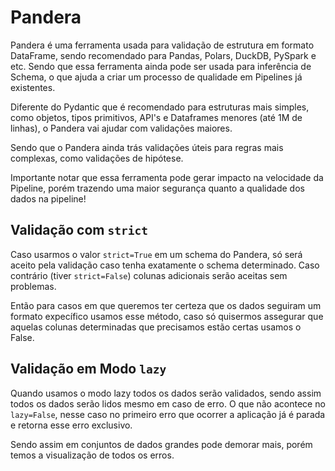 # Pandera

Pandera é uma ferramenta usada para validação de estrutura em formato DataFrame, sendo recomendado para Pandas, Polars, DuckDB, PySpark e etc. Sendo que essa ferramenta ainda pode ser usada para inferência de Schema, o que ajuda a criar um processo de qualidade em Pipelines já existentes.

Diferente do Pydantic que é recomendado para estruturas mais simples, como objetos, tipos primitivos, API's e Dataframes menores (até 1M de linhas), o Pandera vai ajudar com validações maiores.

Sendo que o Pandera ainda trás validações úteis para regras mais complexas, como validações de hipótese.

Importante notar que essa ferramenta pode gerar impacto na velocidade da Pipeline, porém trazendo uma maior segurança quanto a qualidade dos dados na pipeline!

## Validação com `strict`

Caso usarmos o valor `strict=True` em um schema do Pandera, só será aceito pela validação caso tenha exatamente o schema determinado. Caso contrário (tiver `strict=False`) colunas adicionais serão aceitas sem problemas.

Então para casos em que queremos ter certeza que os dados seguiram um formato expecífico usamos esse método, caso só quisermos assegurar que aquelas colunas determinadas que precisamos estão certas usamos o False.

## Validação em Modo `lazy`

Quando usamos o modo lazy todos os dados serão validados, sendo assim todos os dados serão lidos mesmo em caso de erro. O que não acontece no `lazy=False`, nesse caso no primeiro erro que ocorrer a aplicação já é parada e retorna esse erro exclusivo.

Sendo assim em conjuntos de dados grandes pode demorar mais, porém temos a visualização de todos os erros.
